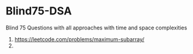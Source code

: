 # Blind75-DSA
Blind 75 Questions with all approaches with time and space complexities
1. https://leetcode.com/problems/maximum-subarray/
2. 
